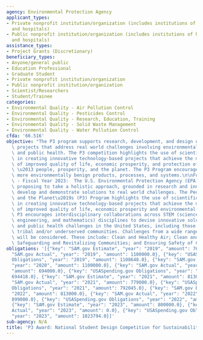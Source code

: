 ```yaml
---
agency: Environmental Protection Agency
applicant_types:
- Private nonprofit institution/organization (includes institutions of higher education
  and hospitals)
- Public nonprofit institution/organization (includes institutions of higher education
  and hospitals)
assistance_types:
- Project Grants (Discretionary)
beneficiary_types:
- Anyone/general public
- Education Professional
- Graduate Student
- Private nonprofit institution/organization
- Public nonprofit institution/organization
- Scientist/Researchers
- Student/Trainee
categories:
- Environmental Quality - Air Pollution Control
- Environmental Quality - Pesticides Control
- Environmental Quality - Research, Education, Training
- Environmental Quality - Solid Waste Management
- Environmental Quality - Water Pollution Control
cfda: '66.516'
objective: "The P3 program supports research, development, and design of innovative\
  \ projects that address real world challenges involving environmental protection\
  \ and public health. The P3 competition highlights the use of scientific principles\
  \ in creating innovative technology-based projects that achieve the mutual goals\
  \ of improved quality of life, economic prosperity, and protection of the planet\
  \ \u2013 people, prosperity, and the planet. The P3 Program encourages a shift towards\
  \ more environmentally benign products, processes, and systems.\n\nFunding Priority\
  \ - Fiscal Year 2023:  The U.S. Environmental Protection Agency (EPA) seeks applications\
  \ proposing to take a holistic approach, grounded in research and innovation, to\
  \ develop and demonstrate solutions to real world challenges. The People, Prosperity,\
  \ and the Planet\u2019s (P3) Program highlights the use of scientific principles\
  \ in creating innovative technology-based projects that achieve the mutual goals\
  \ of improved quality of life, economic prosperity and environmental protection.\
  \ P3 encourages interdisciplinary collaborations across STEM (science, technology,\
  \ engineering, and mathematics) disciplines to devise innovative solutions to environmental\
  \ and public health challenges in the United States, including those in small, rural,\
  \ tribal and/or underserved communities. Challenges from a wide range of categories\
  \ will be considered. These include: Clean and Healthy Air; Clean and Safe Water;\
  \ Safeguarding and Revitalizing Communities; and Ensuring Safety of Chemicals."
obligations: '[{"key": "SAM.gov Estimate", "year": "2019", "amount": 761600.0}, {"key":
  "SAM.gov Actual", "year": "2019", "amount": 1100000.0}, {"key": "USASpending.gov
  Obligations", "year": "2019", "amount": 1108648.0}, {"key": "SAM.gov Estimate",
  "year": "2020", "amount": 1100000.0}, {"key": "SAM.gov Actual", "year": "2020",
  "amount": 694000.0}, {"key": "USASpending.gov Obligations", "year": "2020", "amount":
  694418.0}, {"key": "SAM.gov Estimate", "year": "2021", "amount": 813000.0}, {"key":
  "SAM.gov Actual", "year": "2021", "amount": 779000.0}, {"key": "USASpending.gov
  Obligations", "year": "2021", "amount": 792045.0}, {"key": "SAM.gov Estimate", "year":
  "2022", "amount": 813000.0}, {"key": "SAM.gov Actual", "year": "2022", "amount":
  899000.0}, {"key": "USASpending.gov Obligations", "year": "2022", "amount": 899447.0},
  {"key": "SAM.gov Estimate", "year": "2023", "amount": 800000.0}, {"key": "SAM.gov
  Actual", "year": "2023", "amount": 0.0}, {"key": "USASpending.gov Obligations",
  "year": "2023", "amount": 1023794.0}]'
sub-agency: N/A
title: 'P3 Award: National Student Design Competition for Sustainability'
---
```

